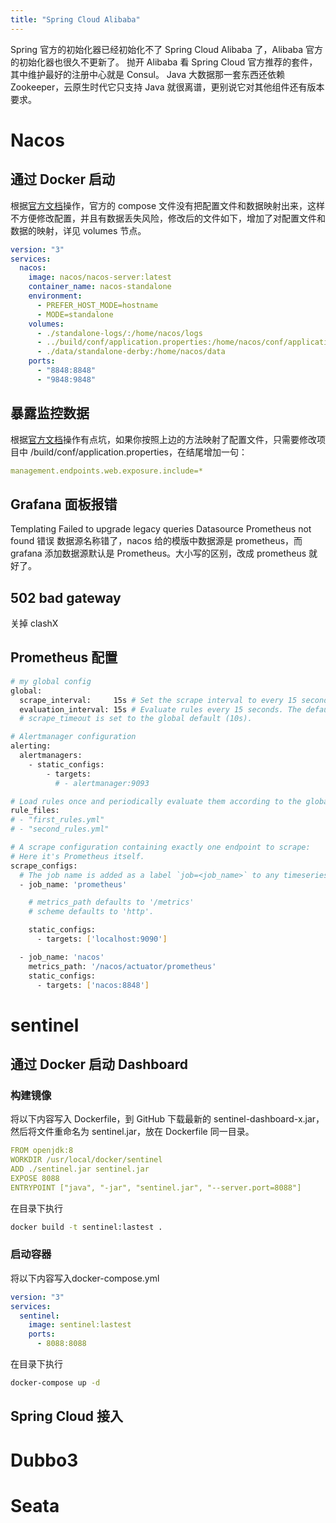 ```yaml
---
title: "Spring Cloud Alibaba"
---
```



Spring 官方的初始化器已经初始化不了 Spring Cloud Alibaba 了，Alibaba 官方的初始化器也很久不更新了。
抛开 Alibaba 看 Spring Cloud 官方推荐的套件，其中维护最好的注册中心就是 Consul。
Java 大数据那一套东西还依赖 Zookeeper，云原生时代它只支持 Java 就很离谱，更别说它对其他组件还有版本要求。

# Nacos

## 通过 Docker 启动

根据[官方文档](https://nacos.io/zh-cn/docs/quick-start-docker.html)操作，官方的 compose 文件没有把配置文件和数据映射出来，这样不方便修改配置，并且有数据丢失风险，修改后的文件如下，增加了对配置文件和数据的映射，详见 volumes 节点。

```yaml
version: "3"
services:
  nacos:
    image: nacos/nacos-server:latest
    container_name: nacos-standalone
    environment:
      - PREFER_HOST_MODE=hostname
      - MODE=standalone
    volumes:
      - ./standalone-logs/:/home/nacos/logs
      - ../build/conf/application.properties:/home/nacos/conf/application.properties
      - ./data/standalone-derby:/home/nacos/data
    ports:
      - "8848:8848"
      - "9848:9848"
```

## 暴露监控数据

根据[官方文档](https://nacos.io/zh-cn/docs/monitor-guide.html)操作有点坑，如果你按照上边的方法映射了配置文件，只需要修改项目中 /build/conf/application.properties，在结尾增加一句：

```yaml
management.endpoints.web.exposure.include=*
```

## Grafana 面板报错

Templating Failed to upgrade legacy queries Datasource Prometheus not found 错误
数据源名称错了，nacos 给的模版中数据源是 prometheus，而 grafana 添加数据源默认是 Prometheus。大小写的区别，改成 prometheus 就好了。

## 502 bad gateway

关掉 clashX

## Prometheus 配置

```bash
# my global config
global:
  scrape_interval:     15s # Set the scrape interval to every 15 seconds. Default is every 1 minute.
  evaluation_interval: 15s # Evaluate rules every 15 seconds. The default is every 1 minute.
  # scrape_timeout is set to the global default (10s).

# Alertmanager configuration
alerting:
  alertmanagers:
    - static_configs:
        - targets:
          # - alertmanager:9093

# Load rules once and periodically evaluate them according to the global 'evaluation_interval'.
rule_files:
# - "first_rules.yml"
# - "second_rules.yml"

# A scrape configuration containing exactly one endpoint to scrape:
# Here it's Prometheus itself.
scrape_configs:
  # The job name is added as a label `job=<job_name>` to any timeseries scraped from this config.
  - job_name: 'prometheus'

    # metrics_path defaults to '/metrics'
    # scheme defaults to 'http'.

    static_configs:
      - targets: ['localhost:9090']

  - job_name: 'nacos'
    metrics_path: '/nacos/actuator/prometheus'
    static_configs:
      - targets: ['nacos:8848']
```

# sentinel

## 通过 Docker 启动 Dashboard

### 构建镜像

将以下内容写入 Dockerfile，到 GitHub 下载最新的 sentinel-dashboard-x.jar，然后将文件重命名为 sentinel.jar，放在 Dockerfile 同一目录。

```yaml
FROM openjdk:8
WORKDIR /usr/local/docker/sentinel
ADD ./sentinel.jar sentinel.jar
EXPOSE 8088
ENTRYPOINT ["java", "-jar", "sentinel.jar", "--server.port=8088"]
```

在目录下执行

```bash
docker build -t sentinel:lastest .
```

### 启动容器

将以下内容写入docker-compose.yml

```yaml
version: "3"
services:
  sentinel:
    image: sentinel:lastest
    ports:
      - 8088:8088
```

在目录下执行

```bash
docker-compose up -d
```

## Spring Cloud 接入

# Dubbo3

# Seata
